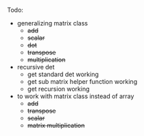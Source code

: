 Todo: </br>
+ generalizing matrix class </br>
  + ~~add~~
  + ~~scalar~~
  + ~~dot~~
  + ~~transpose~~
  + ~~multiplication~~
+ recursive det
  + get standard det working
  + get sub matrix helper function working
  + get recursion working
+ to work with matrix class instead of array
  + ~~add~~ 
  + ~~transpose~~
  + ~~scalar~~
  + ~~matrix multiplication~~ 
